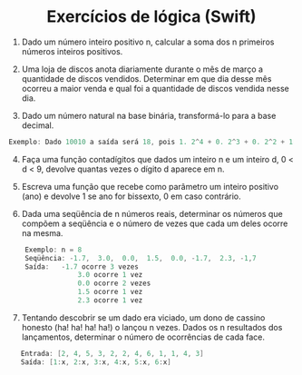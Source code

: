 <h1 align="center">Exercícios de lógica (Swift)</h1>

1. Dado um número inteiro positivo n, calcular a soma dos n primeiros números inteiros positivos.

2. Uma loja de discos anota diariamente durante o mês de março a quantidade de discos vendidos. Determinar em que dia desse mês ocorreu a maior venda e qual foi a quantidade de discos vendida nesse dia.

3. Dado um número natural na base binária, transformá-lo para a base decimal.

```swift
Exemplo: Dado 10010 a saída será 18, pois 1. 2^4 + 0. 2^3 + 0. 2^2 + 1. 2^1 + 0. 2^0 = 18.
```

4. Faça uma função contadígitos que dados um inteiro n e um inteiro d, 0 < d < 9, devolve quantas vezes o dígito d aparece em n.

5. Escreva uma função que recebe como parâmetro um inteiro positivo (ano) e devolve 1 se ano for bissexto, 0 em caso contrário.

6. Dada uma seqüência de n números reais, determinar os números que compõem a seqüência e o número de vezes que cada um deles ocorre na mesma.

```swift
    Exemplo: n = 8
    Seqüência: -1.7,  3.0,  0.0,  1.5,  0.0, -1.7,  2.3, -1,7
    Saída:   -1.7 ocorre 3 vezes
                 3.0 ocorre 1 vez
                 0.0 ocorre 2 vezes
                 1.5 ocorre 1 vez
                 2.3 ocorre 1 vez
```

7. Tentando descobrir se um dado era viciado, um dono de cassino honesto (ha! ha! ha! ha!) o lançou n vezes. Dados os n resultados dos lançamentos, determinar o número de ocorrências de cada face.

```swift
   Entrada: [2, 4, 5, 3, 2, 2, 4, 6, 1, 1, 4, 3]
   Saída: [1:x, 2:x, 3:x, 4:x, 5:x, 6:x]
```
